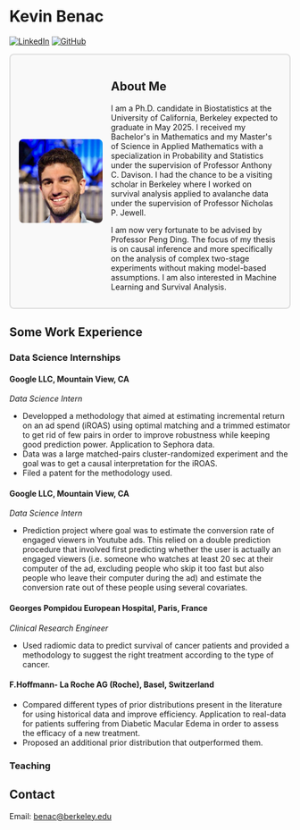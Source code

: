 # Kevin Benac

[![LinkedIn](https://img.shields.io/badge/-LinkedIn-blue?style=flat-square&logo=LinkedIn&logoColor=white)](https://www.linkedin.com/in/Kevin-Benac-553a3a10/) 
[![GitHub](https://img.shields.io/badge/-GitHub-black?style=flat-square&logo=github&logoColor=white)](https://github.com/kevinbenac)

<div style="display: flex; align-items: center; border: 2px solid #ddd; padding: 15px; border-radius: 8px; background-color: #f9f9f9;">
  
  <!-- Profile Picture -->
  <img src="IMG_2653.jpg" alt="Kevin Benac" style="width: 150px; height: auto; border-radius: 8px; margin-right: 15px;">
  
  <!-- About Me Text -->
  <div>
    <h2>About Me</h2>
    <p>
      I am a Ph.D. candidate in Biostatistics at the University of California, Berkeley expected to graduate in May 2025. I received my Bachelor's in Mathematics and my Master's of Science in Applied Mathematics with a specialization in Probability and Statistics under the supervision of Professor Anthony C. Davison. I had the chance to be a visiting scholar in Berkeley where I worked on survival analysis applied to avalanche data under the supervision of Professor Nicholas P. Jewell.
    </p>
    <p>
      I am now very fortunate to be advised by Professor Peng Ding. The focus of my thesis is on causal inference and more specifically on the analysis of complex two-stage experiments without making model-based assumptions. I am also interested in Machine Learning and Survival Analysis.
    </p>
  </div>

</div>

## Some Work Experience

### Data Science Internships

#### Google LLC, Mountain View, CA
*Data Science Intern* 
- Developped a methodology that aimed at estimating incremental return on an ad spend (iROAS) using optimal matching and a trimmed estimator to get rid of few pairs in order to improve robustness while keeping good prediction power. Application to Sephora data.
- Data was a large matched-pairs cluster-randomized experiment and the goal was to get a causal interpretation for the iROAS.
- Filed a patent for the methodology used.

#### Google LLC, Mountain View, CA
*Data Science Intern* 
- Prediction project where goal was to estimate the conversion rate of engaged viewers in Youtube ads. This relied on a double prediction procedure that involved first predicting whether the user is actually an engaged viewers (i.e. someone who watches at least 20 sec at their computer of the ad, excluding people who skip it too fast but also people who leave their computer during the ad) and estimate the conversion rate out of these people using several covariates.

#### Georges Pompidou European Hospital, Paris, France
*Clinical Research Engineer*
- Used radiomic data to predict survival of cancer patients and provided a methodology to suggest the right treatment according to the type of cancer.

#### F.Hoffmann- La Roche AG (Roche), Basel, Switzerland

- Compared different types of prior distributions present in the literature for using historical data and improve efficiency. Application to real-data for patients suffering from Diabetic Macular Edema in order to assess the efficacy of a new treatment.
- Proposed an additional prior distribution that outperformed them.

### Teaching


## Contact

Email: benac@berkeley.edu
